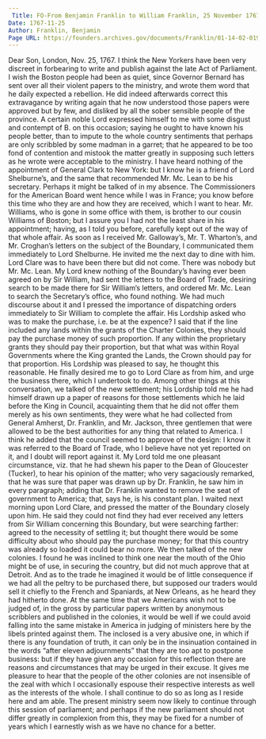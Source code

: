 ```yaml
---
 Title: FO-From Benjamin Franklin to William Franklin, 25 November 1767
Date: 1767-11-25
Author: Franklin, Benjamin
Page URL: https://founders.archives.gov/documents/Franklin/01-14-02-0196
---
```


Dear Son,
London, Nov. 25, 1767.
I think the New Yorkers have been very discreet in forbearing to write and publish against the late Act of Parliament. I wish the Boston people had been as quiet, since Governor Bernard has sent over all their violent papers to the ministry, and wrote them word that he daily expected a rebellion. He did indeed afterwards correct this extravagance by writing again that he now understood those papers were approved but by few, and disliked by all the sober sensible people of the province. A certain noble Lord expressed himself to me with some disgust and contempt of B. on this occasion; saying he ought to have known his people better, than to impute to the whole country sentiments that perhaps are only scribbled by some madman in a garret; that he appeared to be too fond of contention and mistook the matter greatly in supposing such letters as he wrote were acceptable to the ministry. I have heard nothing of the appointment of General Clark to New York: but I know he is a friend of Lord Shelburne’s, and the same that recommended Mr. Mc. Lean to be his secretary. Perhaps it might be talked of in my absence.
The Commissioners for the American Board went hence while I was in France; you know before this time who they are and how they are received, which I want to hear. Mr. Williams, who is gone in some office with them, is brother to our cousin Williams of Boston; but I assure you I had not the least share in his appointment; having, as I told you before, carefully kept out of the way of that whole affair.
As soon as I received Mr. Galloway’s, Mr. T. Wharton’s, and Mr. Croghan’s letters on the subject of the Boundary, I communicated them immediately to Lord Shelburne. He invited me the next day to dine with him. Lord Clare was to have been there but did not come. There was nobody but Mr. Mc. Lean. My Lord knew nothing of the Boundary’s having ever been agreed on by Sir William, had sent the letters to the Board of Trade, desiring search to be made there for Sir William’s letters, and ordered Mr. Mc. Lean to search the Secretary’s office, who found nothing. We had much discourse about it and I pressed the importance of dispatching orders immediately to Sir William to complete the affair. His Lordship asked who was to make the purchase, i.e. be at the expence? I said that if the line included any lands within the grants of the Charter Colonies, they should pay the purchase money of such proportion. If any within the proprietary grants they should pay their proportion, but that what was within Royal Governments where the King granted the Lands, the Crown should pay for that proportion. His Lordship was pleased to say, he thought this reasonable. He finally desired me to go to Lord Clare as from him, and urge the business there, which I undertook to do. Among other things at this conversation, we talked of the new settlement; his Lordship told me he had himself drawn up a paper of reasons for those settlements which he laid before the King in Council, acquainting them that he did not offer them merely as his own sentiments, they were what he had collected from General Amherst, Dr. Franklin, and Mr. Jackson, three gentlemen that were allowed to be the best authorities for any thing that related to America. I think he added that the council seemed to approve of the design: I know it was referred to the Board of Trade, who I believe have not yet reported on it, and I doubt will report against it. My Lord told me one pleasant circumstance, viz. that he had shewn his paper to the Dean of Gloucester (Tucker), to hear his opinion of the matter; who very sagaciously remarked, that he was sure that paper was drawn up by Dr. Franklin, he saw him in every paragraph; adding that Dr. Franklin wanted to remove the seat of government to America; that, says he, is his constant plan.
I waited next morning upon Lord Clare, and pressed the matter of the Boundary closely upon him. He said they could not find they had ever received any letters from Sir William concerning this Boundary, but were searching farther: agreed to the necessity of settling it; but thought there would be some difficulty about who should pay the purchase money; for that this country was already so loaded it could bear no more. We then talked of the new colonies. I found he was inclined to think one near the mouth of the Ohio might be of use, in securing the country, but did not much approve that at Detroit. And as to the trade he imagined it would be of little consequence if we had all the peltry to be purchased there, but supposed our traders would sell it chiefly to the French and Spaniards, at New Orleans, as he heard they had hitherto done.
At the same time that we Americans wish not to be judged of, in the gross by particular papers written by anonymous scribblers and published in the colonies, it would be well if we could avoid falling into the same mistake in America in judging of ministers here by the libels printed against them. The inclosed is a very abusive one, in which if there is any foundation of truth, it can only be in the insinuation contained in the words “after eleven adjournments” that they are too apt to postpone business: but if they have given any occasion for this reflection there are reasons and circumstances that may be urged in their excuse.
It gives me pleasure to hear that the people of the other colonies are not insensible of the zeal with which I occasionally espouse their respective interests as well as the interests of the whole. I shall continue to do so as long as I reside here and am able.
The present ministry seem now likely to continue through this session of parliament; and perhaps if the new parliament should not differ greatly in complexion from this, they may be fixed for a number of years which I earnestly wish as we have no chance for a better.

